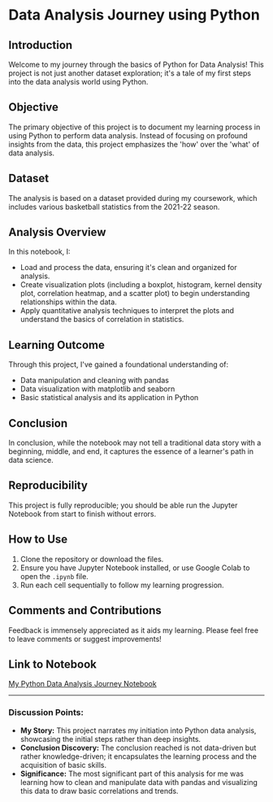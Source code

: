 
# Data Analysis Journey using Python

## Introduction
Welcome to my journey through the basics of Python for Data Analysis! This project is not just another dataset exploration; it's a tale of my first steps into the data analysis world using Python.

## Objective
The primary objective of this project is to document my learning process in using Python to perform data analysis. Instead of focusing on profound insights from the data, this project emphasizes the 'how' over the 'what' of data analysis.

## Dataset
The analysis is based on a dataset provided during my coursework, which includes various basketball statistics from the 2021-22 season.

## Analysis Overview
In this notebook, I:
- Load and process the data, ensuring it's clean and organized for analysis.
- Create visualization plots (including a boxplot, histogram, kernel density plot, correlation heatmap, and a scatter plot) to begin understanding relationships within the data.
- Apply quantitative analysis techniques to interpret the plots and understand the basics of correlation in statistics.

## Learning Outcome
Through this project, I've gained a foundational understanding of:
- Data manipulation and cleaning with pandas
- Data visualization with matplotlib and seaborn
- Basic statistical analysis and its application in Python

## Conclusion
In conclusion, while the notebook may not tell a traditional data story with a beginning, middle, and end, it captures the essence of a learner's path in data science.

## Reproducibility
This project is fully reproducible; you should be able run the Jupyter Notebook from start to finish without errors.

## How to Use
1. Clone the repository or download the files.
2. Ensure you have Jupyter Notebook installed, or use Google Colab to open the `.ipynb` file.
3. Run each cell sequentially to follow my learning progression.

## Comments and Contributions
Feedback is immensely appreciated as it aids my learning. Please feel free to leave comments or suggest improvements!

## Link to Notebook
[My Python Data Analysis Journey Notebook](https://github.com/Chris-Goyette/Python_DA_Class/blob/main/Colab_Notebooks/NBA_data_2_19.ipynb)

---

### Discussion Points:
- **My Story:** This project narrates my initiation into Python data analysis, showcasing the initial steps rather than deep insights.
- **Conclusion Discovery:** The conclusion reached is not data-driven but rather knowledge-driven; it encapsulates the learning process and the acquisition of basic skills.
- **Significance:** The most significant part of this analysis for me was learning how to clean and manipulate data with pandas and visualizing this data to draw basic correlations and trends.
